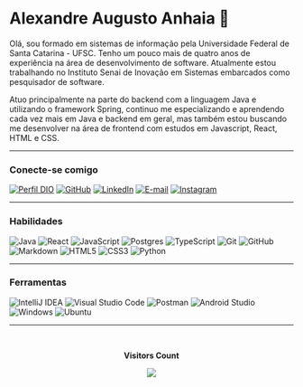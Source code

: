 <h1>
    <span> Alexandre Augusto Anhaia 🚀 </span>
</h1>

Olá, sou formado em sistemas de informação pela Universidade Federal de Santa Catarina - UFSC. Tenho um pouco mais de quatro anos de experiência na área de desenvolvimento de software. Atualmente estou trabalhando no Instituto Senai de Inovação em Sistemas embarcados como pesquisador de software.

Atuo principalmente na parte do backend com a linguagem Java e utilizando o framework Spring, continuo me especializando e aprendendo cada vez mais em Java e backend em geral, mas também estou buscando me desenvolver na área de frontend com estudos em Javascript, React, HTML e CSS.

---- 

### Conecte-se comigo
[![Perfil DIO](https://img.shields.io/badge/-Meu%20Perfil%20na%20DIO-30A3DC?style=for-the-badge)](https://www.dio.me/users/alexandreaa10)
[![GitHub](https://img.shields.io/badge/-GitHub-0D1117?style=for-the-badge&logo=github&labelColor=0D1117)](https://github.com/AlexandreAnhaia)
[![LinkedIn](https://img.shields.io/badge/-LinkedIn-000?style=for-the-badge&logo=linkedin&logoColor=30A3DC)](https://www.linkedin.com/in/AlexandreAnhaia/)
[![E-mail](https://img.shields.io/badge/-Email-000?style=for-the-badge&logo=microsoft-outlook&logoColor=E94D5F)](mailto:alexandreaa10@hotmail.com)
[![Instagram](https://img.shields.io/badge/Instagram-000?style=for-the-badge&logo=instagram)](https://www.instagram.com/anhaaia/)

---- 

### Habilidades
![Java](https://img.shields.io/badge/Java-000?style=for-the-badge&logo=java)
![React](https://img.shields.io/badge/react-%2320232a.svg?style=for-the-badge&logo=react&logoColor=%2361DAFB)
![JavaScript](https://img.shields.io/badge/JavaScript-000?style=for-the-badge&logo=javascript&logoColor=30A3DC)
![Postgres](https://img.shields.io/badge/PostgreSQL-316192?style=for-the-badge&logo=postgresql&logoColor=white)
![TypeScript](https://img.shields.io/badge/TypeScript-000?style=for-the-badge&logo=typescript)
![Git](https://img.shields.io/badge/Git-000?style=for-the-badge&logo=git&logoColor=E94D5F) 
![GitHub](https://img.shields.io/badge/GitHub-000?style=for-the-badge&logo=github&logoColor=30A3DC)
![Markdown](https://img.shields.io/badge/Markdown-000?style=for-the-badge&logo=markdown)
![HTML5](https://img.shields.io/badge/HTML-000?style=for-the-badge&logo=html5&logoColor=30A3DC)
![CSS3](https://img.shields.io/badge/CSS3-000?style=for-the-badge&logo=css3&logoColor=E94D5F)
![Python](https://img.shields.io/badge/Python-000?style=for-the-badge&logo=python)

---- 

### Ferramentas
![IntelliJ IDEA](https://img.shields.io/badge/IntelliJIDEA-000000.svg?style=for-the-badge&logo=intellij-idea&logoColor=white)
![Visual Studio Code](https://img.shields.io/badge/-Visual%20Studio%20Code-0D1117?style=for-the-badge&logo=visual-studio-code&logoColor=007ACC&labelColor=0D1117)
![Postman](https://img.shields.io/badge/Postman-FF6C37?style=for-the-badge&logo=postman&logoColor=white)
![Android Studio](https://img.shields.io/badge/Android%20Studio-3DDC84.svg?style=for-the-badge&logo=android-studio&logoColor=white)
![Windows](https://img.shields.io/badge/-Windows-0D1117?style=for-the-badge&logo=windows&labelColor=0D1117)
![Ubuntu](https://img.shields.io/badge/Ubuntu-E95420?style=for-the-badge&logo=ubuntu&logoColor=white)

---- 

<div align="center">
    <br>
        <p align="centre"><b>Visitors Count</b> </p>  
        <p align="center"><img align="center" src="https://profile-counter.glitch.me/{AlexandreAnhaia}/count.svg" /> </p> 
    <br>
</div>
